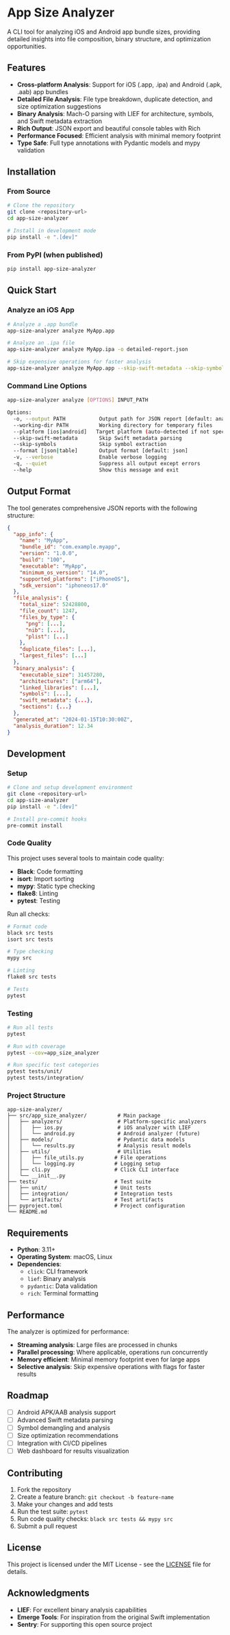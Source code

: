 # App Size Analyzer

A CLI tool for analyzing iOS and Android app bundle sizes, providing detailed insights into file composition, binary structure, and optimization opportunities.

## Features

- **Cross-platform Analysis**: Support for iOS (.app, .ipa) and Android (.apk, .aab) app bundles
- **Detailed File Analysis**: File type breakdown, duplicate detection, and size optimization suggestions
- **Binary Analysis**: Mach-O parsing with LIEF for architecture, symbols, and Swift metadata extraction
- **Rich Output**: JSON export and beautiful console tables with Rich
- **Performance Focused**: Efficient analysis with minimal memory footprint
- **Type Safe**: Full type annotations with Pydantic models and mypy validation

## Installation

### From Source

```bash
# Clone the repository
git clone <repository-url>
cd app-size-analyzer

# Install in development mode
pip install -e ".[dev]"
```

### From PyPI (when published)

```bash
pip install app-size-analyzer
```

## Quick Start

### Analyze an iOS App

```bash
# Analyze a .app bundle
app-size-analyzer analyze MyApp.app

# Analyze an .ipa file
app-size-analyzer analyze MyApp.ipa -o detailed-report.json

# Skip expensive operations for faster analysis
app-size-analyzer analyze MyApp.app --skip-swift-metadata --skip-symbols
```

### Command Line Options

```bash
app-size-analyzer analyze [OPTIONS] INPUT_PATH

Options:
  -o, --output PATH           Output path for JSON report [default: analysis-report.json]
  --working-dir PATH          Working directory for temporary files
  --platform [ios|android]   Target platform (auto-detected if not specified)
  --skip-swift-metadata       Skip Swift metadata parsing
  --skip-symbols              Skip symbol extraction
  --format [json|table]       Output format [default: json]
  -v, --verbose               Enable verbose logging
  -q, --quiet                 Suppress all output except errors
  --help                      Show this message and exit
```

## Output Format

The tool generates comprehensive JSON reports with the following structure:

```json
{
  "app_info": {
    "name": "MyApp",
    "bundle_id": "com.example.myapp",
    "version": "1.0.0",
    "build": "100",
    "executable": "MyApp",
    "minimum_os_version": "14.0",
    "supported_platforms": ["iPhoneOS"],
    "sdk_version": "iphoneos17.0"
  },
  "file_analysis": {
    "total_size": 52428800,
    "file_count": 1247,
    "files_by_type": {
      "png": [...],
      "nib": [...],
      "plist": [...]
    },
    "duplicate_files": [...],
    "largest_files": [...]
  },
  "binary_analysis": {
    "executable_size": 31457280,
    "architectures": ["arm64"],
    "linked_libraries": [...],
    "symbols": [...],
    "swift_metadata": {...},
    "sections": {...}
  },
  "generated_at": "2024-01-15T10:30:00Z",
  "analysis_duration": 12.34
}
```

## Development

### Setup

```bash
# Clone and setup development environment
git clone <repository-url>
cd app-size-analyzer
pip install -e ".[dev]"

# Install pre-commit hooks
pre-commit install
```

### Code Quality

This project uses several tools to maintain code quality:

- **Black**: Code formatting
- **isort**: Import sorting  
- **mypy**: Static type checking
- **flake8**: Linting
- **pytest**: Testing

Run all checks:

```bash
# Format code
black src tests
isort src tests

# Type checking
mypy src

# Linting
flake8 src tests

# Tests
pytest
```

### Testing

```bash
# Run all tests
pytest

# Run with coverage
pytest --cov=app_size_analyzer

# Run specific test categories
pytest tests/unit/
pytest tests/integration/
```

### Project Structure

```
app-size-analyzer/
├── src/app_size_analyzer/          # Main package
│   ├── analyzers/                  # Platform-specific analyzers
│   │   ├── ios.py                  # iOS analyzer with LIEF
│   │   └── android.py              # Android analyzer (future)
│   ├── models/                     # Pydantic data models
│   │   └── results.py              # Analysis result models
│   ├── utils/                      # Utilities
│   │   ├── file_utils.py          # File operations
│   │   └── logging.py             # Logging setup
│   ├── cli.py                     # Click CLI interface
│   └── __init__.py
├── tests/                         # Test suite
│   ├── unit/                      # Unit tests
│   ├── integration/               # Integration tests
│   └── artifacts/                 # Test artifacts
├── pyproject.toml                 # Project configuration
└── README.md
```

## Requirements

- **Python**: 3.11+
- **Operating System**: macOS, Linux
- **Dependencies**:
  - `click`: CLI framework
  - `lief`: Binary analysis
  - `pydantic`: Data validation
  - `rich`: Terminal formatting

## Performance

The analyzer is optimized for performance:

- **Streaming analysis**: Large files are processed in chunks
- **Parallel processing**: Where applicable, operations run concurrently  
- **Memory efficient**: Minimal memory footprint even for large apps
- **Selective analysis**: Skip expensive operations with flags for faster results

## Roadmap

- [ ] Android APK/AAB analysis support
- [ ] Advanced Swift metadata parsing
- [ ] Symbol demangling and analysis
- [ ] Size optimization recommendations
- [ ] Integration with CI/CD pipelines
- [ ] Web dashboard for results visualization

## Contributing

1. Fork the repository
2. Create a feature branch: `git checkout -b feature-name`
3. Make your changes and add tests
4. Run the test suite: `pytest`
5. Run code quality checks: `black src tests && mypy src`
6. Submit a pull request

## License

This project is licensed under the MIT License - see the [LICENSE](LICENSE) file for details.

## Acknowledgments

- **LIEF**: For excellent binary analysis capabilities
- **Emerge Tools**: For inspiration from the original Swift implementation
- **Sentry**: For supporting this open source project